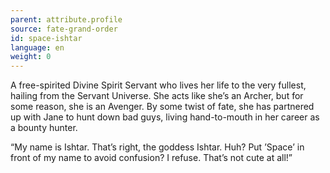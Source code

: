 ```yaml
---
parent: attribute.profile
source: fate-grand-order
id: space-ishtar
language: en
weight: 0
---
```


A free-spirited Divine Spirit Servant who lives her life to the very fullest, hailing from the Servant Universe. She acts like she’s an Archer, but for some reason, she is an Avenger. By some twist of fate, she has partnered up with Jane to hunt down bad guys, living hand-to-mouth in her career as a bounty hunter.

“My name is Ishtar. That’s right, the goddess Ishtar.
Huh? Put ’Space’ in front of my name to avoid confusion?
I refuse. That’s not cute at all!”
